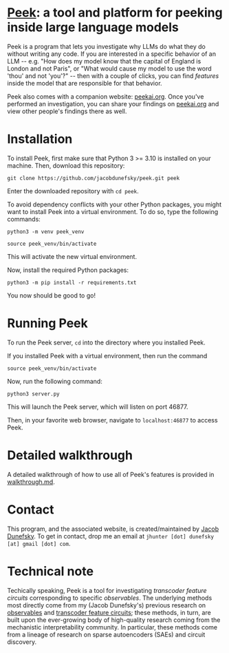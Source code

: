 # [Peek](https://peekai.org): a tool and platform for peeking inside large language models

Peek is a program that lets you investigate why LLMs do what they do without writing any code. If you are interested in a specific behavior of an LLM -- e.g. "How does my model know that the capital of England is London and not Paris", or "What would cause my model to use the word 'thou' and not 'you'?" -- then with a couple of clicks, you can find *features* inside the model that are responsible for that behavior. 

Peek also comes with a companion website: [peekai.org](https://peekai.org). Once you've performed an investigation, you can share your findings on [peekai.org](https://peekai.org) and view other people's findings there as well. 

# Installation

To install Peek, first make sure that Python 3 >= 3.10 is installed on your machine. Then, download this repository:

``git clone https://github.com/jacobdunefsky/peek.git peek``

Enter the downloaded repository with `cd peek`.

To avoid dependency conflicts with your other Python packages, you might want to install Peek into a virtual environment. To do so, type the following commands:

``python3 -m venv peek_venv``

``source peek_venv/bin/activate``

This will activate the new virtual environment.

Now, install the required Python packages:

``python3 -m pip install -r requirements.txt``

You now should be good to go!

# Running Peek

To run the Peek server, `cd` into the directory where you installed Peek.

If you installed Peek with a virtual environment, then run the command

``source peek_venv/bin/activate``

Now, run the following command:

``python3 server.py``

This will launch the Peek server, which will listen on port 46877.

Then, in your favorite web browser, navigate to `localhost:46877` to access Peek.

# Detailed walkthrough

A detailed walkthrough of how to use all of Peek's features is provided in [walkthrough.md](docs/walkthrough.md).

# Contact

This program, and the associated website, is created/maintained by [Jacob Dunefsky](jacobdunefsky.github.io). To get in contact, drop me an email at `jhunter [dot] dunefsky [at] gmail [dot] com`.

# Technical note

Techically speaking, Peek is a tool for investigating *transcoder feature circuits* corresponding to specific *observables*. The underlying methods most directly come from my (Jacob Dunefsky's) previous research on [observables](https://openreview.net/pdf?id=ETNx4SekbY) and [transcoder feature circuits](https://arxiv.org/pdf/2406.11944); these methods, in turn, are built upon the ever-growing body of high-quality research coming from the mechanistic interpretability community. In particular, these methods come from a lineage of research on sparse autoencoders (SAEs) and circuit discovery. 
